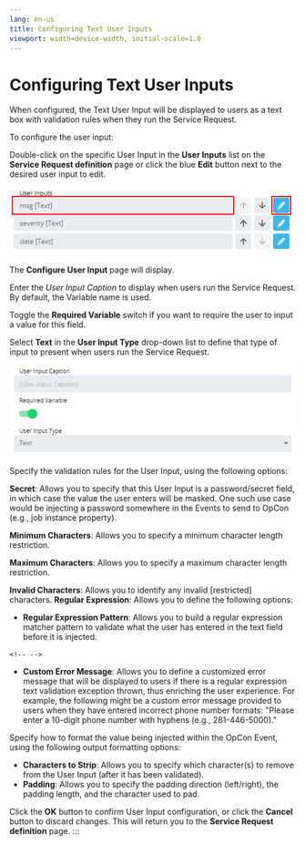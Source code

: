 ```yaml
---
lang: en-us
title: Configuring Text User Inputs
viewport: width=device-width, initial-scale=1.0
---
```


# Configuring Text User Inputs

When configured, the Text User Input will be displayed to users as a
text box with validation rules when they run the Service Request.

To configure the user input:

Double-click on the specific User Input in the **User Inputs** list on
the **Service Request definition** page or click the blue **Edit**
button next to the desired user input to edit.

![Edit User Input](../../../Resources/Images/SM/Editing-User-Input.png "Edit User Input")

The **Configure User Input** page will display.

Enter the *User Input Caption* to display when users run the Service
Request. By default, the Variable name is used.

Toggle the **Required Variable** switch if you want to require the user
to input a value for this field.

Select **Text** in the **User Input Type** drop-down list to define that
type of input to present when users run the Service Request.

![Configure User Input Screen](../../../Resources/Images/SM/Setting-Up-User-Inputs_text.png "Configure User Input Screen")

Specify the validation rules for the User Input, using the following
options:

**Secret**: Allows you to specify that this User Input is a
password/secret field, in which case the value the user enters will be
masked. One such use case would be injecting a password somewhere in the
Events to send to OpCon (e.g., job instance property).

**Minimum Characters**: Allows you to specify a minimum character length
restriction.

**Maximum Characters**: Allows you to specify a maximum character length
restriction.

**Invalid Characters**: Allows you to identify any invalid
\[restricted\] characters.
**Regular Expression**: Allows you to define the following options:

- **Regular Expression Pattern**: Allows you to build a regular
    expression matcher pattern to validate what the user has entered in
    the text field before it is injected.

```{=html}
<!-- -->
```

- **Custom Error Message**: Allows you to define a customized error
    message that will be displayed to users if there is a regular
    expression text validation exception thrown, thus enriching the user
    experience. For example, the following might be a custom error
    message provided to users when they have entered incorrect phone
    number formats: "Please enter a 10-digit phone number with hyphens
    (e.g., 281-446-5000)."

Specify how to format the value being injected within the OpCon Event,
using the following output formatting options:

- **Characters to Strip**: Allows you to specify which character(s) to
    remove from the User Input (after it has been validated).
- **Padding**: Allows you to specify the padding direction
    (left/right), the padding length, and the character used to pad.

Click the **OK** button to confirm User Input configuration, or click
the **Cancel** button to discard changes. This will return you to the
**Service Request definition** page.
:::
